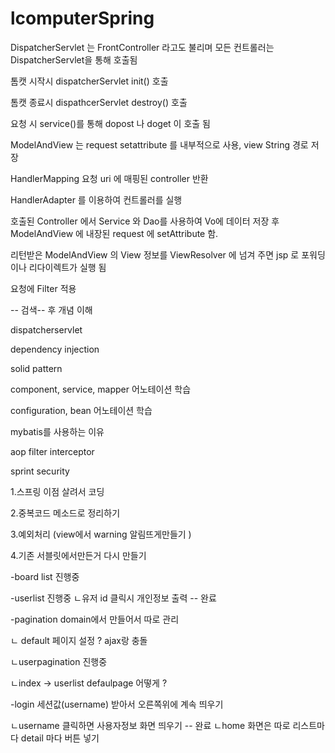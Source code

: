 # lcomputerSpring
DispatcherServlet 는 FrontController 라고도 불리며 모든 컨트롤러는 DispatcherServlet을 통해 호출됨

톰캣 시작시 dispatcherServlet init() 호출

톰캣 종료시 dispathcerServlet destroy() 호출

요청 시 service()를 통해 dopost 나 doget 이 호출 됨

ModelAndView 는 request setattribute 를 내부적으로 사용, view String 경로 저장

HandlerMapping 요청 uri 에 매핑된 controller 반환

HandlerAdapter 를 이용하여 컨트롤러를 실행

호출된 Controller 에서 Service 와 Dao를 사용하여 Vo에 데이터 저장 후 ModelAndView 에 내장된 request 에 setAttribute 함.

리턴받은 ModelAndView 의 View 정보를 ViewResolver 에 넘겨 주면 jsp 로 포워딩이나 리다이렉트가 실행 됨

요청에 Filter 적용


-- 검색-- 후 개념 이해 

dispatcherservlet

dependency injection

solid pattern

component, service, mapper 어노테이션 학습

configuration, bean 어노테이션 학습

mybatis를 사용하는 이유

aop filter interceptor

sprint security





 
 

1.스프링 이점 살려서 코딩 

2.중복코드 메소드로 정리하기 

3.예외처리 (view에서 warning 알림뜨게만들기 ) 

4.기존 서블릿에서만든거 다시 만들기 

-board list 진행중 

-userlist 진행중
ㄴ유저 id 클릭시 개인정보 출력 -- 완료 

-pagination  domain에서 만들어서 따로 관리 

ㄴ default 페이지 설정 ? ajax랑 충돌 

ㄴuserpagination 진행중 

ㄴindex -> userlist defaulpage 어떻게 ? 
 

-login 세션값(username) 받아서 오른쪽위에 계속 띄우기 

 ㄴusername 클릭하면 사용자정보 화면 띄우기  -- 완료 
 ㄴhome 화면은 따로 리스트마다 detail 마다 버튼 넣기 
